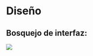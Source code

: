 # Diseño 
## Bosquejo de interfaz:
![](https://www.figma.com/file/qrW9J1iIsfFGvZrl32UfWO/Untitled?type=design&node-id=0-1&mode=design&t=Bu8ipLcp1WqZqg21-0)
